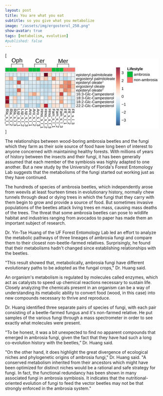 ```yaml
---
layout: post
title: You are what you eat
subtitle: so you give what you metabolize
image: "/assets/img/ergosterol_250.png"
show-avatar: true
tags: [metabolism, evolution]
#published: false
---
```


[![ergosterol heatmap](/assets/img/ergosterol_250.png)]

The relationships between wood-boring ambrosia beetles and the fungi which they farm as their sole source of food have long been of interest to anyone concerned with maintaining healthy forests. With millions of years of history between the insects and their fungi, it has been generally assumed that each member of the symbiosis was highly adapted to one another. But a new study by the University of Florida's Forest Entomology Lab suggests that the metabolisms of the fungi started out working just as they have continued.

The hundreds of species of ambrosia beetles, which independently arose from weevils at least fourteen times in evolutionary history, normally chew tunnels through dead or dying trees in which the fungi that they carry with them begin to grow and provide a source of food. But sometimes invasive populations of the beetles attack living trees en mass, causing mass deaths of the trees. The threat that some ambrosia beetles can pose to wildlife habitat and industries ranging from avocados to paper has made them an important subject of research.

Dr. Yin-Tse Huang of the UF Forest Entomology Lab led an effort to analyze the metabolic pathways of three lineages of ambrosia fungi and compare them to their closest non-beetle-farmed relatives. Surprisingly, he found that their metabolisms hadn't changed since establishing relationships with the beetles.

"This result showed that, metabolically, ambrosia fungi have different evolutionary paths to be adopted as the fungal crops," Dr. Huang said.

An organism's metabolism is regulated by molecules called enzymes, which act as catalysts to speed up chemical reactions necessary to sustain life. Closely analyzing the chemicals present in an organism can be a way of understanding its metabolic ability to convert food (wood, in this case) into new compounds necessary to thrive and reproduce.

Dr. Huang identified three separate pairs of species of fungi, with each pair consisting of a beetle-farmed fungus and it's non-farmed relative. He put samples of the various fungi through a mass spectrometer in order to see exactly what molecules were present. 

"To be honest, it was a bit unexpected to find no apparent compounds that emerged in ambrosia fungi, given the fact that they have had such a long co-evolution history with the beetles,” Dr. Huang said.


"On the other hand, it does highlight the great divergence of ecological niches and phylogenetic origins of ambrosia fungi," Dr. Huang said. "A conserved metabolism inherited from their ancestors which might have been optimized for distinct niches would be a rational and safe strategy for fungi. In fact, the functional redundancy has been shown in many associated fungi in ambrosia symbiosis. It indicates that the nutritional-oriented evolution of fungi to feed the vector beetles may not be that strongly enforced in the ambrosia system."
